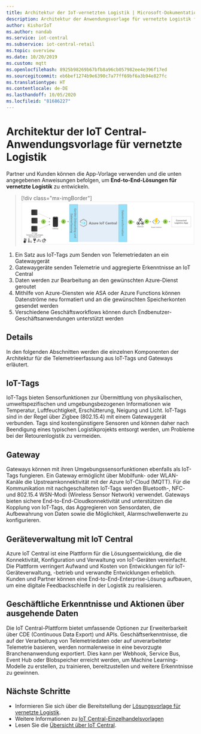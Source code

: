 ```yaml
---
title: Architektur der IoT-vernetzten Logistik | Microsoft-Dokumentation
description: Architektur der Anwendungsvorlage für vernetzte Logistik für Azure IoT Central
author: KishorIoT
ms.author: nandab
ms.service: iot-central
ms.subservice: iot-central-retail
ms.topic: overview
ms.date: 10/20/2019
ms.custom: mqtt
ms.openlocfilehash: 8925b98269b67bfb8a96cb057982ee4e396f17ed
ms.sourcegitcommit: eb6bef1274b9e6390c7a77ff69bf6a3b94e827fc
ms.translationtype: HT
ms.contentlocale: de-DE
ms.lasthandoff: 10/05/2020
ms.locfileid: "81686227"
---
```

# <a name="architecture-of-iot-central-connected-logistics-application-template"></a>Architektur der IoT Central-Anwendungsvorlage für vernetzte Logistik



Partner und Kunden können die App-Vorlage verwenden und die unten angegebenen Anweisungen befolgen, um **End-to-End-Lösungen für vernetzte Logistik** zu entwickeln.

> [!div class="mx-imgBorder"]
> ![Vernetzte Logistik: Dashboard](./media/concept-connected-logistics-architecture/connected-logistics-architecture.png)

1. Ein Satz aus IoT-Tags zum Senden von Telemetriedaten an ein Gatewaygerät
2. Gatewaygeräte senden Telemetrie und aggregierte Erkenntnisse an IoT Central
3. Daten werden zur Bearbeitung an den gewünschten Azure-Dienst geroutet
4. Mithilfe von Azure-Diensten wie ASA oder Azure Functions können Datenströme neu formatiert und an die gewünschten Speicherkonten gesendet werden 
5. Verschiedene Geschäftsworkflows können durch Endbenutzer-Geschäftsanwendungen unterstützt werden

## <a name="details"></a>Details
In den folgenden Abschnitten werden die einzelnen Komponenten der Architektur für die Telemetrieerfassung aus IoT-Tags und Gateways erläutert.

## <a name="iot-tags"></a>IoT-Tags
IoT-Tags bieten Sensorfunktionen zur Übermittlung von physikalischen, umweltspezifischen und umgebungsbezogenen Informationen wie Temperatur, Luftfeuchtigkeit, Erschütterung, Neigung und Licht. IoT-Tags sind in der Regel über Zigbee (802.15.4) mit einem Gatewaygerät verbunden. Tags sind kostengünstigere Sensoren und können daher nach Beendigung eines typischen Logistikprojekts entsorgt werden, um Probleme bei der Retourenlogistik zu vermeiden.

## <a name="gateway"></a>Gateway
Gateways können mit ihren Umgebungssensorfunktionen ebenfalls als IoT-Tags fungieren. Ein Gateway ermöglicht über Mobilfunk- oder WLAN-Kanäle die Upstreamkonnektivität mit der Azure IoT-Cloud (MQTT).  Für die Kommunikation mit nachgeschalteten IoT-Tags werden Bluetooth-, NFC- und 802.15.4 WSN-Modi (Wireless Sensor Network) verwendet. Gateways bieten sichere End-to-End-Cloudkonnektivität und unterstützen die Kopplung von IoT-Tags, das Aggregieren von Sensordaten, die Aufbewahrung von Daten sowie die Möglichkeit, Alarmschwellenwerte zu konfigurieren.

## <a name="device-management-with-iot-central"></a>Geräteverwaltung mit IoT Central 
Azure IoT Central ist eine Plattform für die Lösungsentwicklung, die die Konnektivität, Konfiguration und Verwaltung von IoT-Geräten vereinfacht. Die Plattform verringert Aufwand und Kosten von Entwicklungen für IoT-Geräteverwaltung, -betrieb und verwandte Entwicklungen erheblich. Kunden und Partner können eine End-to-End-Enterprise-Lösung aufbauen, um eine digitale Feedbackschleife in der Logistik zu realisieren.

## <a name="business-insights-and-actions-using-data-egress"></a>Geschäftliche Erkenntnisse und Aktionen über ausgehende Daten 
Die IoT Central-Plattform bietet umfassende Optionen zur Erweiterbarkeit über CDE (Continuous Data Export) und APIs. Geschäftserkenntnisse, die auf der Verarbeitung von Telemetriedaten oder auf unverarbeiteter Telemetrie basieren, werden normalerweise in eine bevorzugte Branchenanwendung exportiert. Dies kann per Webhook, Service Bus, Event Hub oder Blobspeicher erreicht werden, um Machine Learning-Modelle zu erstellen, zu trainieren, bereitzustellen und weitere Erkenntnisse zu gewinnen.

## <a name="next-steps"></a>Nächste Schritte
* Informieren Sie sich über die Bereitstellung der [Lösungsvorlage für vernetzte Logistik](./tutorial-iot-central-connected-logistics.md).
* Weitere Informationen zu [IoT Central-Einzelhandelsvorlagen](./overview-iot-central-retail.md)
* Lesen Sie die [Übersicht über IoT Central](../core/overview-iot-central.md).
